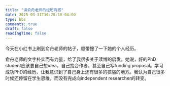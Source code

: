 ```yaml
---
title: "读俞舟老师的经历有感"
date: 2025-03-31T16:28:18-04:00
type: bbs
comments: true
draft: false
readingTime: false
---
```

今天在小红书上刷到俞舟老师的帖子，顺带搜了一下她的个人经历。

俞舟老师的文字朴实而有力量，给了我很多关于读博的启发。她说，好的PhD student应该要自己想idea，自己找合作者，甚至自己写funding proposal。学习成功PhD的经历，让我意识到了自己身上还有很多的狭隘的地方。我认为自己很多时候还停留在学生思维，而没有完成向independent researcher的转变。


